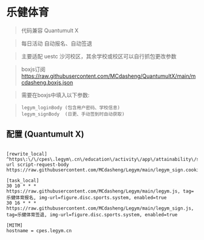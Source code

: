 # 乐健体育

> 代码兼容 Quantumult X

> 每日活动 自动报名、自动签退

> 主要适配 uestc 沙河校区，其余学校或校区可以自行抓包更改参数

> boxjs订阅 https://raw.githubusercontent.com/MCdasheng/QuantumultX/main/mcdasheng.boxjs.json

> 需要在boxjs中填入以下参数: 

>     legym_loginBody (包含用户密码、学校信息)
>     legym_signBody  (日更、手动签到时自动获取)

## 配置 (Quantumult X)

```properties

[rewrite_local]
^https\:\/\/cpes\.legym\.cn\/education\/activity\/app\/attainability\/sign url script-request-body https://raw.githubusercontent.com/MCdasheng/Legym/main/legym_sign.cookie.js

[task_local]
30 10 * * * https://raw.githubusercontent.com/MCdasheng/Legym/main/legym.js, tag=乐健体育报名, img-url=figure.disc.sports.system, enabled=true
30 16 * * * https://raw.githubusercontent.com/MCdasheng/Legym/main/legym_sign.js, tag=乐健体育签退, img-url=figure.disc.sports.system, enabled=true

[MITM]
hostname = cpes.legym.cn

```
